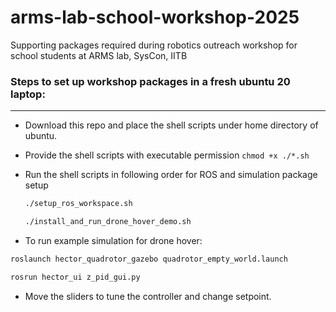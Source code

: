 # arms-lab-school-workshop-2025
Supporting packages required during robotics outreach workshop for school students at ARMS lab, SysCon, IITB


### Steps to set up workshop packages in a fresh ubuntu 20 laptop:
----
- Download this repo and place the shell scripts under home directory of ubuntu. 
- Provide the shell scripts with executable permission `chmod +x ./*.sh`
- Run the shell scripts in following order for ROS and simulation package setup
  ```bash
  ./setup_ros_workspace.sh
  ```
  ```bash
  ./install_and_run_drone_hover_demo.sh
  ```

 - To run example simulation for drone hover:
  ```bash
  roslaunch hector_quadrotor_gazebo quadrotor_empty_world.launch
  ```
  ```bash
  rosrun hector_ui z_pid_gui.py
  ```
- Move the sliders to tune the controller and change setpoint.

